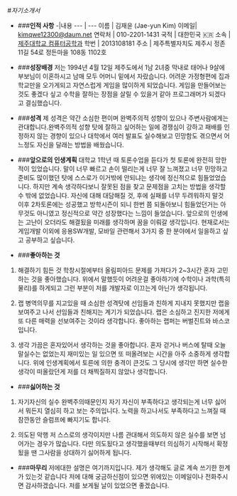 #*자기소개서*

* ###__인적 사항__
 -|내용
 --- | ---
 이름 | 김재윤 (Jae-yun Kim)
 이메일| <kimqwe12300@daum.net>
 연락처 | 010-2201-1431
 국적 | 대한민국 :kr:
 소속 | [제주대학교 컴퓨터공학과](http://ce.jejunu.ac.kr)
 학번 | 2013108181
 주소 | 제주특별자치도 제주시 정존 11길 54로 정든마을 108동 1102호
 

* ###__성장배경__
저는 1994년 4월 12일 제주도에서 1남 2녀중 막내로 태어나 9살에 부보님이 이혼하시고 남매 모두 어머니 밑에서 자랐습니다. 어려운 가정형편에 집과 학교만을 오가게되고 자연스럽게 게임을 많이하게 되었습니다. 게임을 만들어보는 것도 좋겠다 싶고 수학을 잘하는 장점을 살릴 수 있을거 같아 프로그래머가 되겠다고 결심했습니다.

* ###__성격__
제 성격은 약간 소심한 편이며 완벽주의적 성향이 있으나 주변사람에게는 관대합니다.완벽주의적 성향 탓에 잘하고 싶어하는 일에 경쟁심이 강하고 패배를 인정하지 않는 경향이 있으나 대학에서 여러 발표도 실수해보고 민망함도 겪으면서 어느정도 자신을 달래는 방법을 배웠습니다.

* ###__앞으로의 인생계획__
대학교 1학년 때 토론수업을 듣다가 첫 토론에 완전히 망한적이 있었습니다. 말이 너무 빠르고 손이 떨리는게 너무 잘 느껴졌고 너무 민망하고 준비도 많이했던 탓에 스스로가 이거밖에 안되냐는 생각에 정신적으로 힘들었었습니다. 하지만 계속 생각하다보니 잘못된 점을 찾고 문제점을 고치는 방법을 생각할 수 밖에 없었습니다. 자신에 대해 대담해질 것, 후에 실패를 너무 두려워하지 말것 이후 2차토론에는 성공했고 방학시즌이 되니 한번 쯤 되돌아보니 힘들었던거는 아무것도 아니였고 정신적으로 약간 성장했다는 느낌이 들었습니다. 앞으로의 인생에는 고난이 오더라도 해결됬을 미래를 생각하며 꿈을 이뤄갈 생각입니다.
현재로서는 게임개발 이외에 응용SW개발, 모바일 관련해서 3가지 중 한 분야에서 일을하고 싶고 공부하고 싶습니다.

* ###__좋아하는 것__
 1. 해결하기 힘든 것
   학창시절에부터 올림피아드 문제를 가져다가 2~3시간 혼자 고민하는 것을 좋아했습니다. 위에서 말했듯이 어려운걸 좋아하기에 수학이나 과학(특히 물리)를 하게되고 그런 부분이 저를 개발자로 이끄는게 아닌가 생각됩니다.
  
  2. 랩
   병역의무를 지고있을 때 소심한 성격탓에 선임들과 친하게 지내지 못했지만 랩을 보여주고 나서 선임들과 친해지는 계기가 되었습니다. 랩은 소심하고 진지한 저에게 또 다른 매력을 선보여주는 것이라 생각합니다. 좋아하는 랩퍼는 버벌진트와 바스코 입니다.
   
  3. 생각
	가끔은 혼자있어서 생각하는 것을 좋아합니다. 혼자 걷거나 버스에 탈때 오늘 말실수는 없었는지 재미있는 일 있으면 또 떠올려보는 시간을 아주 소중하게 생각합니다. 위에 인생계획에서 토른에 의한 충격이 큰것도 그 당시에 생각만 하면 실수한 생각이 떠올랐던게 저를 더 채찍질하지 않았나 생각합니다.
    

* ###__싫어하는 것__

 1. 자기자신의 실수
	완벽주의때문인지 자기 자신이 부족하다고 생각되는게 너무 싫어서 뭐든지 열심히 하고 보는 주의입니다. 노력을 하고나서도 부족하다고 느껴질 때 잠깐동안 슬럼프에 빠지기도 합니다.
    
 2. 의도된 악행
 저 스스로의 생각이지만 나름 관대해서 의도하지 않은 실수를 보면 넘어가는 경우가 많습니다. 다만 의도됬다고 생각했을때부터 의심하기 시작해서 확정됬을 땐 그사람을 상대하기 싫어하게 됩니다. 
 
 
* ###__마무리__
 저에대한 설명은 여기까지입니다.
 제가 생각해도 글로 계속 쓰기한 한계가 있는것 같습니다 저에 대해 궁금하신점이 있으면 위에있는 이메일이나 전화주시면 감사하겠습니다. 저를 보게될 날이 있었으면 좋겠습니다.
 

